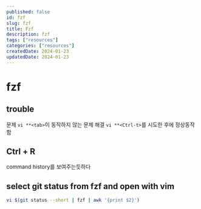 ```yaml
---
published: false
id: fzf
slug: fzf
title: Fzf
description: fzf
tags: ["resources"]
categories: ["resources"]
createdDate: 2024-01-23
updatedDate: 2024-01-23
---
```


# fzf

## trouble
문제
`vi **<tab>`이 동작하지 않는 문제
해결
`vi **<Ctrl-t>`를 시도한 후에 정상동작함

## Ctrl + R
command history를 보여주는듯하다


## select git status from fzf and open with vim

```bash
vi $(git status --short | fzf | awk '{print $2}')
```



